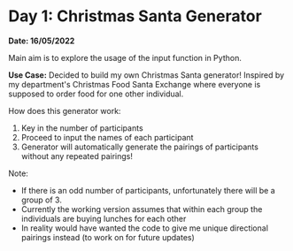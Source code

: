 # Day 1: Christmas Santa Generator
**Date: 16/05/2022**

Main aim is to explore the usage of the input function in Python. 

**Use Case:** Decided to build my own Christmas Santa generator! Inspired by my department's Christmas Food Santa Exchange where everyone is supposed to order food for one other individual. 

How does this generator work: 
1. Key in the number of participants
2. Proceed to input the names of each participant
3. Generator will automatically generate the pairings of participants without any repeated pairings! 

Note: 
- If there is an odd number of participants, unfortunately there will be a group of 3. 
- Currently the working version assumes that within each group the individuals are buying lunches for each other
- In reality would have wanted the code to give me unique directional pairings instead (to work on for future updates)
